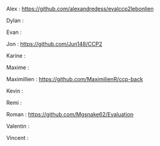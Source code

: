 Alex : https://github.com/alexandredess/evalccp2lebonlien

Dylan : 

Evan :

Jon : https://github.com/Jun148/CCP2

Karine : 

Maxime : 

Maximillien : https://github.com/MaximilienR/ccp-back

Kevin :

Remi :

Roman : https://github.com/Mgsnake62/Evaluation

Valentin : 

Vincent : 

